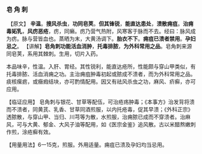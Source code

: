 ### 皂  角  刺

​     【原文】 **辛温**。**搜风杀虫**，**功同皂荚**。**但其锋锐**，**能直达患处**，**溃散痈疽**。**治痈毒妬乳**，**风疠恶疮**，疠，同癞。疠乃营气热附，风寒客于脉而不去。经曰：脉风成为疠。脉与营皆血也。蒸晒为末，大黄汤调下。**胎衣不下**。**痈疽已溃者禁用**。**孕妇忌之**。
   【讲解】**皂角刺功能活血消肿**，**托毒排脓**，**为外科常用之品**。皂角刺来源同皂荚，系用其棘刺。生用，切片入药。

本品味辛，性温。入肝、胃经。其性锐利，能直达疮所，性能颇与穿山甲类似，有托毒排脓、活血消痈之功。主治痈疽肿毒初起或脓成不溃者，而为外科常用之品。痰核瘰疬，或癥瘕结块，亦可酌情配用。因又有祛风杀虫之功，麻风、疥癣，亦可应用。
    

【临证应用】 皂角刺与银花、甘草等配伍，可治疮疡肿毒；《本事方》治发背将溃而不溃者，同黄芪、乳香、甘草同酒煎服，以内托疮毒，促其早溃；《外科正宗》透脓散，与穿山甲、当归、川芎等为散，水煎服，治痈脓已成而不穿溃者。治麻风，可与大黄、郁金、大风子油等配用，如《医宗金鉴》追风散。古以米醋熬嫩刺作煎，涂疮癣有效。

【用量用法】6一15克，煎服。外用适量。痈疽已溃及孕妇均当忌用。


